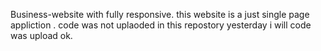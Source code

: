 Business-website with fully responsive.
this website is a just single page appliction .
code was not uplaoded in this repostory yesterday i will code was upload ok.

